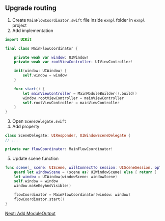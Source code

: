 ## Upgrade routing

1. Create `MainFlowCoordinator.swift` file inside `exmpl` folder in `exmpl` project
2. Add implementation
```swift
import UIKit

final class MainFlowCoordinator {

    private weak var window: UIWindow!
    private weak var rootViewController: UIViewController!

    init(window: UIWindow) {
        self.window = window
    }

    func start() {
        let mainViewController = MainModuleBuilder().build()
        window.rootViewController = mainViewController
        self.rootViewController = mainViewController
    }
}
```
3. Open `SceneDelegate.swift`
4. Add property
```swift
class SceneDelegate: UIResponder, UIWindowSceneDelegate {
// ...

private var flowCoordinator: MainFlowCoordinator!
```
5. Update scene function
```swift
func scene(_ scene: UIScene, willConnectTo session: UISceneSession, options connectionOptions: UIScene.ConnectionOptions) {
    guard let windowScene = (scene as? UIWindowScene) else { return }
    let window = UIWindow(windowScene: windowScene)
    self.window = window
    window.makeKeyAndVisible()

    flowCoordinator = MainFlowCoordinator(window: window)
    flowCoordinator.start()
}
```

[Next: Add ModuleOutput](ModuleOutput.md)
